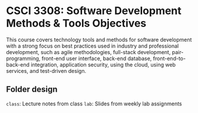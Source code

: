 # CSCI 3308: Software Development Methods & Tools Objectives

This course covers technology tools and methods for software development with a strong focus on best practices used in industry and professional development, such as agile methodologies, full-stack development, pair-programming, front-end user interface, back-end database, front-end-to-back-end integration, application security, using the cloud, using web services, and test-driven design.

## Folder design

`class`: Lecture notes from class
`lab`: Slides from weekly lab assignments